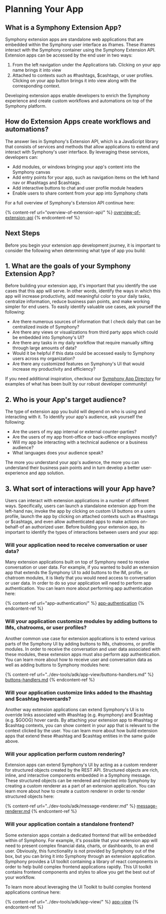 # Planning Your App

## What is a Symphony Extension App?

Symphony extension apps are standalone web applications that are embedded within the Symphony user interface as iframes.  These iframes interact with the Symphony container using the Symphony Extension API. Extension apps can be accessed by the end user in two ways:

1. From the left navigation under the Applications tab. Clicking on your app name brings it into view
2. Attached to contexts such as #hashtags, $cashtags, or user profiles. Clicking on your app button brings it into view along with the corresponding context.

Developing extension apps enable developers to enrich the Symphony experience and create custom workflows and automations on top of the Symphony platform.

## How do Extension Apps create workflows and automations?

The answer lies in Symphony's Extension API, which is a JavaScript library that consists of services and methods that allow applications to extend and interact with Symphony's user interface. By leveraging these services, developers can:

* Add modules, or windows bringing your app's content into the Symphony canvas
* Add entry points for your app, such as navigation items on the left hand nav or #hashtags and $cashtags.
* Add interactive buttons to chat and user profile module headers
* Enable users to share content from your app into Symphony chats

For a full overview of Symphony's Extension API continue here:

{% content-ref url="overview-of-extension-api/" %}
[overview-of-extension-api](overview-of-extension-api/)
{% endcontent-ref %}

## Next Steps

Before you begin your extension app development journey, it is important to consider the following when determining what type of app you build:

## 1.  What are the goals of your Symphony Extension App?

Before building your extension app, it's important that you identify the use cases that this app will serve. In other words, identify the ways in which this app will increase productivity, add meaningful color to your daily tasks, centralize information, reduce business pain points, and make working simpler for end users. To easily identify valuable use cases, ask yourself the following:

* Are there numerous sources of information that I check daily that can be centralized inside of Symphony?
* Are there any views or visualizations from third party apps which could be embedded into Symphony's UI?
* Are there any tasks in my daily workflow that require manually sifting through large amounts of data?
* Would it be helpful if this data could be accessed easily to Symphony users across my organization?
* Are there any customized features on Symphony's UI that would increase my productivity and efficiency?

If you need additional inspiration, checkout our [Symphony App Directory](https://symphony.com/resource/app-directory/) for examples of what has been built by our robust developer community!

## 2.  Who is your App's target audience?

The type of extension app you build will depend on who is using and interacting with it.  To identify your app's audience, ask yourself the following:

* Are the users of my app internal or external counter-parties?
* Are the users of my app front-office or back-office employees mostly?
* Will my app be interacting with a technical audience or a business audience?
* What languages does your audience speak?

The more you understand your app's audience, the more you can understand their business pain points and in turn develop a better user-experience and app solution.

## 3.  What sort of interactions will your App have?

Users can interact with extension applications in a number of different ways. Specifically, users can launch a standalone extension app from the left-hand nav, invoke the app by clicking on custom UI buttons on a users profile, launch the app by clicking on attached contexts such as #hashtags or $cashtags, and even allow authenticated apps to make actions on-behalf-of an authorized user. Before building your extension app, its important to identify the types of interactions between users and your app:

### Will your application need to receive conversation or user data?

Many extension applications built on top of Symphony need to receive conversation or user data. For example, if you wanted to build an extension app that extends the Symphony UI to add buttons to the IM, profile, or chatroom modules, it is likely that you would need access to conversation or user data. In order to do so your application will need to perform app authentication. You can learn more about performing app authentication here:

{% content-ref url="app-authentication/" %}
[app-authentication](app-authentication/)
{% endcontent-ref %}

### Will your application customize modules by adding buttons to IMs, chatrooms, or user profiles?

Another common use case for extension applications is to extend various parts of the Symphony UI by adding buttons to IMs, chatrooms, or profile modules. In order to receive the conversation and user data associated with these modules, these extension apps must also perform app authentication. You can learn more about how to receive user and conversation data as well as adding buttons to Symphony modules here:

{% content-ref url="../dev-tools/adk/app-view/buttons-handlers.md" %}
[buttons-handlers.md](../dev-tools/adk/app-view/buttons-handlers.md)
{% endcontent-ref %}

### Will your application customize links added to the #hashtag and $cashtag hovercards?

Another way extension applications can extend Symphony's UI is to override links associated with #hashtag (e.g. #symphony) and $cashtag (e.g. $GOOG) hover cards. By attaching your extension app to #hashtag or $cashtag contexts, you can show content in your app that is relevant to the context clicked by the user. You can learn more about how build extension apps that extend these #hashtag and $cashtag entities in the same guide above.

### Will your application perform custom rendering?

Extension apps can extend Symphony's UI by acting as a custom renderer for structured objects created by the REST API. Structured objects are rich, inline, and interactive components embedded in a Symphony message. These structured objects can be rendered and injected into Symphony by creating a custom renderer as a part of an extension application. You can learn more about how to create a custom renderer in order to render structured objects here:

{% content-ref url="../dev-tools/adk/message-renderer.md" %}
[message-renderer.md](../dev-tools/adk/message-renderer.md)
{% endcontent-ref %}

### Will your application contain a standalone frontend?

Some extension apps contain a dedicated frontend that will be embedded within of Symphony. For example, it's possible that your extension app will need to present complex financial data, charts, or dashboards, to an end user. Obviously, this functionality is not provided by Symphony out of the box, but you can bring it into Symphony through an extension application.  Symphony provides a UI toolkit containing a library of react components in order to help build complex frontend applications rapidly. This UI toolkit contains frontend components and styles to allow you get the best out of your workflow.

To learn more about leveraging the UI Toolkit to build complex frontend applications continue here:

{% content-ref url="../dev-tools/adk/app-view/" %}
[app-view](../dev-tools/adk/app-view/)
{% endcontent-ref %}
